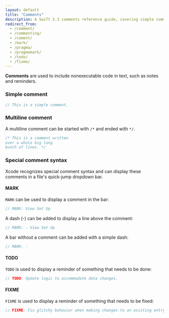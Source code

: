 ```yaml
---
layout: default
title: "Comments"
description: A Swift 5.3 comments reference guide, covering simple comments, multiline comments, MARK, TODO, and FIXME.
redirect_from:
  - /comment/
  - /commenting/
  - /coment/
  - /mark/
  - /pragma/
  - /pragmamark/
  - /todo/
  - /fixme/
---
```


**Comments** are used to include nonexecutable code in text, such as notes and reminders.

### Simple comment

```swift
// This is a simple comment.
```

### Multiline comment

A multiline comment can be started with `/*` and ended with `*/`.

```swift
/* This is a comment written 
over a whole big long
bunch of lines. */
```

### Special comment syntax

Xcode recognizes special comment syntax and can display these comments in a file's quick-jump dropdown bar.

#### MARK

`MARK` can be used to display a comment in the bar:

```swift
// MARK: View Set Up
```

A dash (-) can be added to display a line above the comment:

```swift
// MARK: - View Set Up
```

A bar without a comment can be added with a simple dash:

```swift
// MARK: -
```

#### TODO

`TODO` is used to display a reminder of something that needs to be done:

```swift
// TODO: Update logic to accommodate data changes.
```

#### FIXME

`FIXME` is used to display a reminder of something that needs to be fixed:

```swift
// FIXME: Fix glitchy behavior when making changes to an existing entry.
```